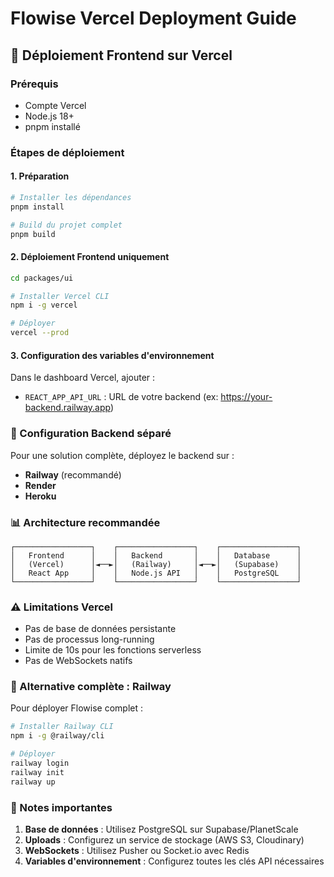 # Flowise Vercel Deployment Guide

## 🚀 Déploiement Frontend sur Vercel

### Prérequis
- Compte Vercel
- Node.js 18+
- pnpm installé

### Étapes de déploiement

#### 1. Préparation
```bash
# Installer les dépendances
pnpm install

# Build du projet complet
pnpm build
```

#### 2. Déploiement Frontend uniquement
```bash
cd packages/ui

# Installer Vercel CLI
npm i -g vercel

# Déployer
vercel --prod
```

#### 3. Configuration des variables d'environnement
Dans le dashboard Vercel, ajouter :
- `REACT_APP_API_URL` : URL de votre backend (ex: https://your-backend.railway.app)

### 🔧 Configuration Backend séparé

Pour une solution complète, déployez le backend sur :
- **Railway** (recommandé)
- **Render**
- **Heroku**

### 📊 Architecture recommandée

```
┌─────────────────┐    ┌─────────────────┐    ┌─────────────────┐
│   Frontend      │    │   Backend       │    │   Database      │
│   (Vercel)      │◄──►│   (Railway)     │◄──►│   (Supabase)    │
│   React App     │    │   Node.js API   │    │   PostgreSQL    │
└─────────────────┘    └─────────────────┘    └─────────────────┘
```

### ⚠️ Limitations Vercel

- Pas de base de données persistante
- Pas de processus long-running
- Limite de 10s pour les fonctions serverless
- Pas de WebSockets natifs

### 🎯 Alternative complète : Railway

Pour déployer Flowise complet :
```bash
# Installer Railway CLI
npm i -g @railway/cli

# Déployer
railway login
railway init
railway up
```

### 📝 Notes importantes

1. **Base de données** : Utilisez PostgreSQL sur Supabase/PlanetScale
2. **Uploads** : Configurez un service de stockage (AWS S3, Cloudinary)
3. **WebSockets** : Utilisez Pusher ou Socket.io avec Redis
4. **Variables d'environnement** : Configurez toutes les clés API nécessaires

